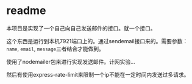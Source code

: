 # readme

本项目是实现了一个自己向自己发送邮件的接口。就一个接口。

这个东西是运行到本机7921端口上的。通过sendemail接口来的。需要参数：`name`, `email`, `message`三者结合才能做到。

使用了nodemailer包来进行实现发送邮件。计网实验...

然后有使用express-rate-limit来限制一个ip不能在一定时间内发送过多请求。
